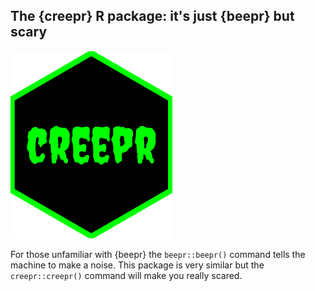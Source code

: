 ## The {creepr} R package: it's just {beepr} but scary

<img src="inst/hexsticker/hexsticker.png" height="300"/>

For those unfamiliar with {beepr} the `beepr::beepr()` command tells the machine to make a noise. This package is very similar but the `creepr::creepr()` command will make you really scared.


